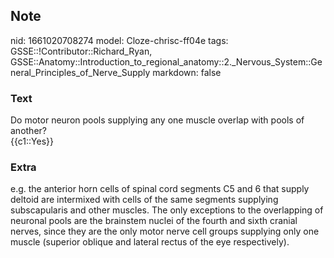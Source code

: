## Note
nid: 1661020708274
model: Cloze-chrisc-ff04e
tags: GSSE::!Contributor::Richard_Ryan, GSSE::Anatomy::Introduction_to_regional_anatomy::2._Nervous_System::General_Principles_of_Nerve_Supply
markdown: false

### Text
<div class="toggle">
  Do motor neuron pools supplying any one muscle overlap with pools
  of another?
</div>
<div class="toggle">
  {{c1::Yes}}
</div>

### Extra
<p id="bbe73c91-3d0d-4221-94a2-73b07d33efcc" class="">e.g. the
anterior horn cells of spinal cord segments C5 and 6 that supply
deltoid are intermixed with cells of the same segments supplying
subscapularis and other muscles. The only exceptions to the
overlapping of neuronal pools are the brainstem nuclei of the
fourth and sixth cranial nerves, since they are the only motor
nerve cell groups supplying only one muscle (superior oblique and
lateral rectus of the eye respectively).
